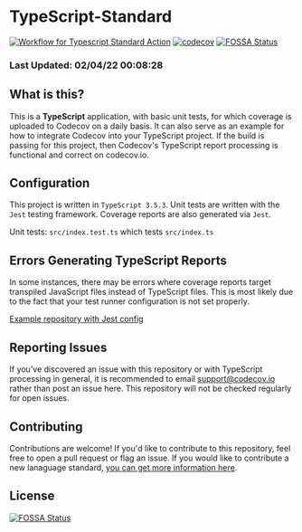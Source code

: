 # TypeScript-Standard

[![Workflow for Typescript Standard Action](https://github.com/codecov/typescript-standard/actions/workflows/typescript-standard.yml/badge.svg)](https://github.com/codecov/typescript-standard/actions/workflows/typescript-standard.yml) [![codecov](https://codecov.io/gh/codecov/TypeScript-Standard/branch/master/graph/badge.svg)](https://codecov.io/gh/codecov/TypeScript-Standard)
[![FOSSA Status](https://app.fossa.com/api/projects/git%2Bgithub.com%2Fcodecov%2Ftypescript-standard.svg?type=shield)](https://app.fossa.com/projects/git%2Bgithub.com%2Fcodecov%2Ftypescript-standard?ref=badge_shield)

### Last Updated: 02/04/22 00:08:28

## What is this?

This is a **TypeScript** application, with basic unit tests, for which coverage is uploaded to Codecov on a daily basis. It can also serve as an example for how to integrate Codecov into your TypeScript project. If the build is passing for this project, then Codecov's TypeScript report processing is functional and correct on codecov.io.

## Configuration

This project is written in `TypeScript 3.5.3`. Unit tests are written with the `Jest` testing framework. Coverage reports are also generated via `Jest`. 

Unit tests: `src/index.test.ts` which tests `src/index.ts`

## Errors Generating TypeScript Reports

In some instances, there may be errors where coverage reports target transpiled JavaScript files instead of TypeScript files. This is most likely due to the fact that your test runner configuration is not set properly. 

[Example repository with Jest config](https://github.com/drazisil/mco-server/blob/master/package.json#L71-L96)


## Reporting Issues

If you've discovered an issue with this repository or with TypeScript processing in general, it is recommended to email support@codecov.io rather than post an issue here. This repository will not be checked regularly for open issues.

## Contributing

Contributions are welcome! If you'd like to contribute to this repository, feel free to open a pull request or flag an issue. If you would like to contribute a new lanaguage standard, [you can get more information here](https://github.com/codecov/standards-scripts/blob/master/README.md#contributing). 


## License
[![FOSSA Status](https://app.fossa.com/api/projects/git%2Bgithub.com%2Fcodecov%2Ftypescript-standard.svg?type=large)](https://app.fossa.com/projects/git%2Bgithub.com%2Fcodecov%2Ftypescript-standard?ref=badge_large)